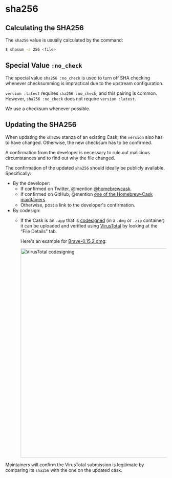 # sha256

## Calculating the SHA256

The `sha256` value is usually calculated by the command:

```bash
$ shasum -a 256 <file>
```

## Special Value `:no_check`

The special value `sha256 :no_check` is used to turn off SHA checking whenever checksumming is impractical due to the upstream configuration.

`version :latest` requires `sha256 :no_check`, and this pairing is common. However, `sha256 :no_check` does not require `version :latest`.

We use a checksum whenever possible.

## Updating the SHA256

When updating the `sha256` stanza of an existing Cask, the `version` also has to have changed. Otherwise, the new checksum has to be confirmed. 

A confirmation from the developer is necessary to rule out malicious circumstances and to find out why the file changed.

The confirmation of the updated `sha256` should ideally be publicly available. Specifically:

 - By the developer:
   - If confirmed on Twitter, @mention [@homebrewcask](https://twitter.com/homebrewcask).
   - If confirmed on GitHub, @mention [one of the Homebrew-Cask maintainers](https://github.com/orgs/caskroom/people).
   - Otherwise, post a link to the developer's confirmation.
 - By codesign:
   - If the Cask is an `.app` that is [codesigned](https://developer.apple.com/legacy/library/documentation/Darwin/Reference/ManPages/man1/codesign.1.html) (in a `.dmg` or `.zip` container) it can be uploaded and verified using [VirusTotal](https://www.virustotal.com/) by looking at the “File Details” tab. 
   
     Here's an example for [Brave-0.15.2.dmg](https://www.virustotal.com/en/file/56ef38654223c910dd8219fce426e27b613eedb900608304c260021f7f774210/analysis/):
   
     <img src="https://i.imgur.com/MTuGLPy.png" width="653px" alt="VirusTotal codesigning">

Maintainers will confirm the VirusTotal submission is legitimate by comparing its `sha256` with the one on the updated cask.
